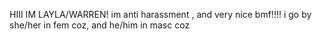 HIII IM LAYLA/WARREN!
im anti harassment , and very nice bmf!!!! 
i go by she/her in fem coz, and he/him in masc coz
